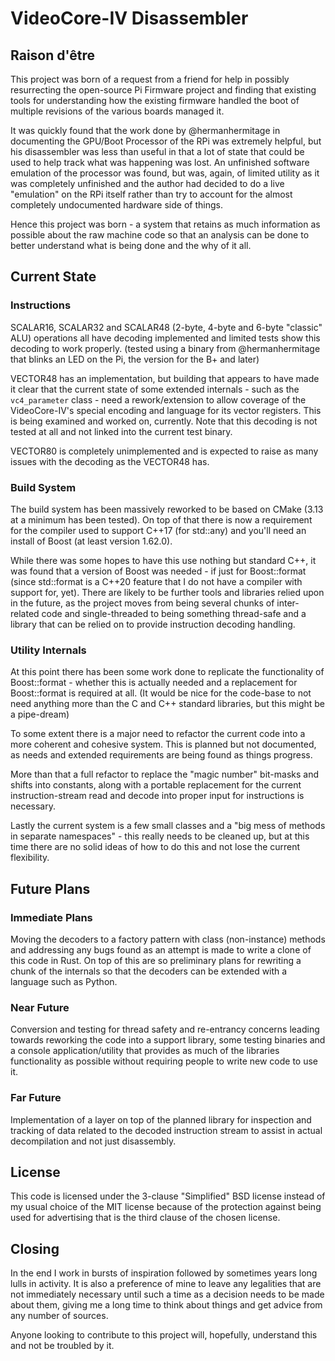 # VideoCore-IV Disassembler
## Raison d'être

This project was born of a request from a friend for help in possibly resurrecting the open-source Pi Firmware project and finding that existing tools for understanding how the existing firmware handled the boot of multiple revisions of the various boards managed it.

It was quickly found that the work done by @hermanhermitage in documenting the GPU/Boot Processor of the RPi was extremely helpful, but his disassembler was less than useful in that a lot of state that could be used to help track what was happening was lost. An unfinished software emulation of the processor was found, but was, again, of limited utility as it was completely unfinished and the author had decided to do a live "emulation" on the RPi itself rather than try to account for the almost completely undocumented hardware side of things.

Hence this project was born - a system that retains as much information as possible about the raw machine code so that an analysis can be done to better understand what is being done and the why of it all.

## Current State
### Instructions
SCALAR16, SCALAR32 and SCALAR48 (2-byte, 4-byte and 6-byte "classic" ALU) operations all have decoding implemented and limited tests show this decoding to work properly. (tested using a binary from @hermanhermitage that blinks an LED on the Pi, the version for the B+ and later)

VECTOR48 has an implementation, but building that appears to have made it clear that the current state of some extended internals - such as the `vc4_parameter` class - need a rework/extension to allow coverage of the VideoCore-IV's special encoding and language for its vector registers. This is being examined and worked on, currently. Note that this decoding is not tested at all and not linked into the current test binary.

VECTOR80 is completely unimplemented and is expected to raise as many issues with the decoding as the VECTOR48 has.

### Build System
The build system has been massively reworked to be based on CMake (3.13 at a minimum has been tested). On top of that there is now a requirement for the compiler used to support C++17 (for std::any) and you'll need an install of Boost (at least version 1.62.0).

While there was some hopes to have this use nothing but standard C++, it was found that a version of Boost was needed - if just for Boost::format (since std::format is a C++20 feature that I do not have a compiler with support for, yet). There are likely to be further tools and libraries relied upon in the future, as the project moves from being several chunks of inter-related code and single-threaded to being something thread-safe and a library that can be relied on to provide instruction decoding handling.

### Utility Internals
At this point there has been some work done to replicate the functionality of Boost::format - whether this is actually needed and a replacement for Boost::format is required at all. (It would be nice for the code-base to not need anything more than the C and C++ standard libraries, but this might be a pipe-dream)

To some extent there is a major need to refactor the current code into a more coherent and cohesive system. This is planned but not documented, as needs and extended requirements are being found as things progress.

More than that a full refactor to replace the "magic number" bit-masks and shifts into constants, along with a portable replacement for the current instruction-stream read and decode into proper input for instructions is necessary.

Lastly the current system is a few small classes and a "big mess of methods in separate namespaces" - this really needs to be cleaned up, but at this time there are no solid ideas of how to do this and not lose the current flexibility.

## Future Plans
### Immediate Plans
Moving the decoders to a factory pattern with class (non-instance) methods and addressing any bugs found as an attempt is made to write a clone of this code in Rust. On top of this are so preliminary plans for rewriting a chunk of the internals so that the decoders can be extended with a language such as Python.

### Near Future
Conversion and testing for thread safety and re-entrancy concerns leading towards reworking the code into a support library, some testing binaries and a console application/utility that provides as much of the libraries functionality as possible without requiring people to write new code to use it.

### Far Future
Implementation of a layer on top of the planned library for inspection and tracking of data related to the decoded instruction stream to assist in actual decompilation and not just disassembly.

## License
This code is licensed under the 3-clause "Simplified" BSD license instead of my usual choice of the MIT license because of the protection against being used for advertising that is the third clause of the chosen license.

## Closing
In the end I work in bursts of inspiration followed by sometimes years long lulls in activity. It is also a preference of mine to leave any legalities that are not immediately necessary until such a time as a decision needs to be made about them, giving me a long time to think about things and get advice from any number of sources.

Anyone looking to contribute to this project will, hopefully, understand this and not be troubled by it.
